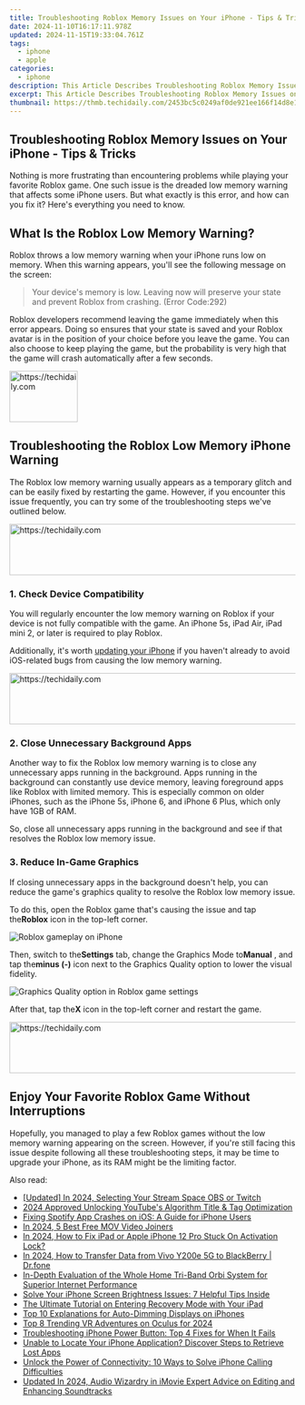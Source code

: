 ```yaml
---
title: Troubleshooting Roblox Memory Issues on Your iPhone - Tips & Tricks
date: 2024-11-10T16:17:11.978Z
updated: 2024-11-15T19:33:04.761Z
tags:
  - iphone
  - apple
categories:
  - iphone
description: This Article Describes Troubleshooting Roblox Memory Issues on Your iPhone - Tips & Tricks
excerpt: This Article Describes Troubleshooting Roblox Memory Issues on Your iPhone - Tips & Tricks
thumbnail: https://thmb.techidaily.com/2453bc5c0249af0de921ee166f14d8e128b375913b07ba9cca730be764e6c410.jpg
---
```


## Troubleshooting Roblox Memory Issues on Your iPhone - Tips & Tricks

 Nothing is more frustrating than encountering problems while playing your favorite Roblox game. One such issue is the dreaded low memory warning that affects some iPhone users. But what exactly is this error, and how can you fix it? Here's everything you need to know.

## What Is the Roblox Low Memory Warning?

 Roblox throws a low memory warning when your iPhone runs low on memory. When this warning appears, you'll see the following message on the screen:

> Your device's memory is low. Leaving now will preserve your state and prevent Roblox from crashing. (Error Code:292)

 Roblox developers recommend leaving the game immediately when this error appears. Doing so ensures that your state is saved and your Roblox avatar is in the position of your choice before you leave the game. You can also choose to keep playing the game, but the probability is very high that the game will crash automatically after a few seconds.

<!-- affiliate ads begin -->
<a href="https://aligracehair.sjv.io/c/5597632/2135394/19272" target="_top" id="2135394">
  <img src="//a.impactradius-go.com/display-ad/19272-2135394" border="0" alt="https://techidaily.com" width="120" height="90"/>
</a>
<img height="0" width="0" src="https://aligracehair.sjv.io/i/5597632/2135394/19272" style="position:absolute;visibility:hidden;" border="0" />
<!-- affiliate ads end -->

## Troubleshooting the Roblox Low Memory iPhone Warning

 The Roblox low memory warning usually appears as a temporary glitch and can be easily fixed by restarting the game. However, if you encounter this issue frequently, you can try some of the troubleshooting steps we've outlined below.

<!-- affiliate ads begin -->
<a href="https://unicoeye.pxf.io/c/5597632/2148772/18498" target="_top" id="2148772">
  <img src="//a.impactradius-go.com/display-ad/18498-2148772" border="0" alt="https://techidaily.com" width="728" height="90"/>
</a>
<img height="0" width="0" src="https://unicoeye.pxf.io/i/5597632/2148772/18498" style="position:absolute;visibility:hidden;" border="0" />
<!-- affiliate ads end -->

### 1\. Check Device Compatibility

 You will regularly encounter the low memory warning on Roblox if your device is not fully compatible with the game. An iPhone 5s, iPad Air, iPad mini 2, or later is required to play Roblox.

 Additionally, it's worth [updating your iPhone](https://www.makeuseof.com/tag/update-iphone-ios-apps-data/) if you haven't already to avoid iOS-related bugs from causing the low memory warning.

<!-- affiliate ads begin -->
<a href="https://coinrule.sjv.io/c/5597632/1958378/18409" target="_top" id="1958378">
  <img src="//a.impactradius-go.com/display-ad/18409-1958378" border="0" alt="https://techidaily.com" width="728" height="90"/>
</a>
<img height="0" width="0" src="https://coinrule.sjv.io/i/5597632/1958378/18409" style="position:absolute;visibility:hidden;" border="0" />
<!-- affiliate ads end -->

### 2\. Close Unnecessary Background Apps

 Another way to fix the Roblox low memory warning is to close any unnecessary apps running in the background. Apps running in the background can constantly use device memory, leaving foreground apps like Roblox with limited memory. This is especially common on older iPhones, such as the iPhone 5s, iPhone 6, and iPhone 6 Plus, which only have 1GB of RAM.

 So, close all unnecessary apps running in the background and see if that resolves the Roblox low memory issue.

### 3\. Reduce In-Game Graphics

 If closing unnecessary apps in the background doesn't help, you can reduce the game's graphics quality to resolve the Roblox low memory issue.

 To do this, open the Roblox game that's causing the issue and tap the**Roblox** icon in the top-left corner.

![Roblox gameplay on iPhone](https://static1.makeuseofimages.com/wordpress/wp-content/uploads/2023/11/roblox-icon.jpg)

 Then, switch to the**Settings** tab, change the Graphics Mode to**Manual** , and tap the**minus (-)** icon next to the Graphics Quality option to lower the visual fidelity.

![Graphics Quality option in Roblox game settings](https://static1.makeuseofimages.com/wordpress/wp-content/uploads/2023/11/graphics-quality-option.jpg)

 After that, tap the**X** icon in the top-left corner and restart the game.

<!-- affiliate ads begin -->
<a href="https://appsumo.8odi.net/c/5597632/2129741/7443" target="_top" id="2129741">
  <img src="//a.impactradius-go.com/display-ad/7443-2129741" border="0" alt="https://techidaily.com" width="728" height="90"/>
</a>
<img height="0" width="0" src="https://appsumo.8odi.net/i/5597632/2129741/7443" style="position:absolute;visibility:hidden;" border="0" />
<!-- affiliate ads end -->

## Enjoy Your Favorite Roblox Game Without Interruptions

 Hopefully, you managed to play a few Roblox games without the low memory warning appearing on the screen. However, if you're still facing this issue despite following all these troubleshooting steps, it may be time to upgrade your iPhone, as its RAM might be the limiting factor.

<ins class="adsbygoogle"
     style="display:block"
     data-ad-format="autorelaxed"
     data-ad-client="ca-pub-7571918770474297"
     data-ad-slot="1223367746"></ins>

<ins class="adsbygoogle"
     style="display:block"
     data-ad-client="ca-pub-7571918770474297"
     data-ad-slot="8358498916"
     data-ad-format="auto"
     data-full-width-responsive="true"></ins>

<span class="atpl-alsoreadstyle">Also read:</span>
<div><ul>
<li><a href="https://video-screen-grab.techidaily.com/updated-in-2024-selecting-your-stream-space-obs-or-twitch/"><u>[Updated] In 2024, Selecting Your Stream Space OBS or Twitch</u></a></li>
<li><a href="https://youtube-help.techidaily.com/2024-approved-unlocking-youtubes-algorithm-title-and-tag-optimization/"><u>2024 Approved Unlocking YouTube's Algorithm Title & Tag Optimization</u></a></li>
<li><a href="https://fox-that.techidaily.com/fixing-spotify-app-crashes-on-ios-a-guide-for-iphone-users/"><u>Fixing Spotify App Crashes on iOS: A Guide for iPhone Users</u></a></li>
<li><a href="https://ai-vdieo-software.techidaily.com/in-2024-5-best-free-mov-video-joiners/"><u>In 2024, 5 Best Free MOV Video Joiners</u></a></li>
<li><a href="https://activate-lock.techidaily.com/in-2024-how-to-fix-ipad-or-apple-iphone-12-pro-stuck-on-activation-lock-by-drfone-ios/"><u>In 2024, How to Fix iPad or Apple iPhone 12 Pro Stuck On Activation Lock?</u></a></li>
<li><a href="https://android-transfer.techidaily.com/in-2024-how-to-transfer-data-from-vivo-y200e-5g-to-blackberry-drfone-by-drfone-transfer-from-android-transfer-from-android/"><u>In 2024, How to Transfer Data from Vivo Y200e 5G to BlackBerry | Dr.fone</u></a></li>
<li><a href="https://buynow-tips.techidaily.com/in-depth-evaluation-of-the-whole-home-tri-band-orbi-system-for-superior-internet-performance/"><u>In-Depth Evaluation of the Whole Home Tri-Band Orbi System for Superior Internet Performance</u></a></li>
<li><a href="https://fox-that.techidaily.com/solve-your-iphone-screen-brightness-issues-7-helpful-tips-inside/"><u>Solve Your iPhone Screen Brightness Issues: 7 Helpful Tips Inside</u></a></li>
<li><a href="https://fox-that.techidaily.com/the-ultimate-tutorial-on-entering-recovery-mode-with-your-ipad/"><u>The Ultimate Tutorial on Entering Recovery Mode with Your iPad</u></a></li>
<li><a href="https://fox-that.techidaily.com/top-10-explanations-for-auto-dimming-displays-on-iphones/"><u>Top 10 Explanations for Auto-Dimming Displays on iPhones</u></a></li>
<li><a href="https://fox-friendly.techidaily.com/top-8-trending-vr-adventures-on-oculus-for-2024/"><u>Top 8 Trending VR Adventures on Oculus for 2024</u></a></li>
<li><a href="https://fox-that.techidaily.com/troubleshooting-iphone-power-button-top-4-fixes-for-when-it-fails/"><u>Troubleshooting iPhone Power Button: Top 4 Fixes for When It Fails</u></a></li>
<li><a href="https://fox-that.techidaily.com/unable-to-locate-your-iphone-application-discover-steps-to-retrieve-lost-apps/"><u>Unable to Locate Your iPhone Application? Discover Steps to Retrieve Lost Apps</u></a></li>
<li><a href="https://fox-that.techidaily.com/unlock-the-power-of-connectivity-10-ways-to-solve-iphone-calling-difficulties/"><u>Unlock the Power of Connectivity: 10 Ways to Solve iPhone Calling Difficulties</u></a></li>
<li><a href="https://audio-shaping.techidaily.com/updated-in-2024-audio-wizardry-in-imovie-expert-advice-on-editing-and-enhancing-soundtracks/"><u>Updated In 2024, Audio Wizardry in iMovie Expert Advice on Editing and Enhancing Soundtracks</u></a></li>
</ul></div>

